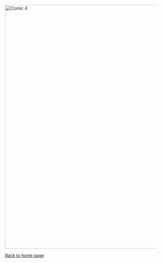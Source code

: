 <img src="https://nicolascuello.github.io/Stellar-MADE/images/comics_ES/comics_es004.jpeg" alt="Comic 4" width="800"/>

[Back to home page](https://nicolascuello.github.io/Stellar-MADE/)